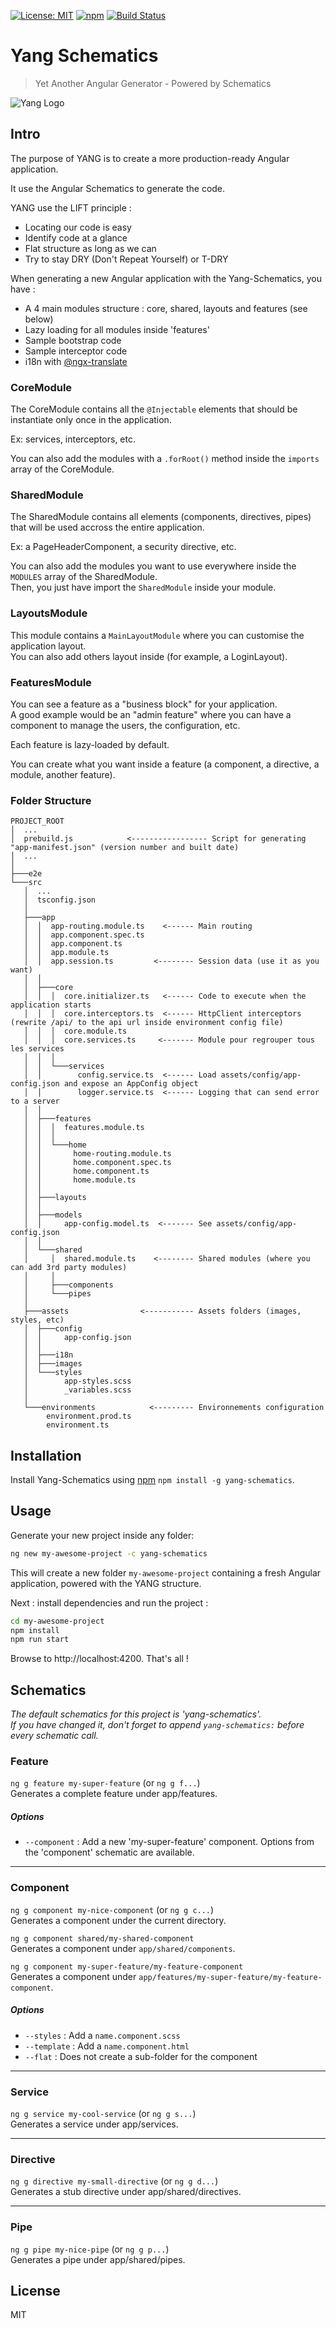 [![License: MIT](https://img.shields.io/badge/License-MIT-yellow.svg)](https://opensource.org/licenses/MIT)
[![npm](https://img.shields.io/npm/v/yang-schematics.svg)](https://www.npmjs.com/package/yang-schematics)
[![Build Status](https://travis-ci.org/mselerin/yang-schematics.svg?branch=master)](https://travis-ci.org/mselerin/yang-schematics)

# Yang Schematics
> Yet Another Angular Generator - Powered by Schematics

![Yang Logo](yang-logo.png)

## Intro

The purpose of YANG is to create a more production-ready Angular application.

It use the Angular Schematics to generate the code.

YANG use the LIFT principle :
* Locating our code is easy
* Identify code at a glance
* Flat structure as long as we can
* Try to stay DRY (Don't Repeat Yourself) or T-DRY 

When generating a new Angular application with the Yang-Schematics, you have :

* A 4 main modules structure : core, shared, layouts and features (see below)
* Lazy loading for all modules inside 'features'
* Sample bootstrap code
* Sample interceptor code
* i18n with [@ngx-translate](http://www.ngx-translate.com/)





### CoreModule

The CoreModule contains all the `@Injectable` elements that should be instantiate only once in the application.  

Ex: services, interceptors, etc.  

You can also add the modules with a `.forRoot()` method inside the `imports` array of the CoreModule.


### SharedModule

The SharedModule contains all elements (components, directives, pipes) that will be used accross the entire application.

Ex: a PageHeaderComponent, a security directive, etc.

You can also add the modules you want to use everywhere inside the `MODULES` array of the SharedModule.  
Then, you just have import the `SharedModule` inside your module.


### LayoutsModule

This module contains a `MainLayoutModule` where you can customise the application layout.  
You can also add others layout inside (for example, a LoginLayout).


### FeaturesModule

You can see a feature as a "business block" for your application.  
A good example would be an "admin feature" where you can have a component to manage the users, the configuration, etc.  

Each feature is lazy-loaded by default.  

You can create what you want inside a feature (a component, a directive, a module, another feature).


### Folder Structure
```
PROJECT_ROOT
│  ...
│  prebuild.js            <----------------- Script for generating "app-manifest.json" (version number and built date)
│  ...
│
├───e2e
└───src
   │  ...
   │  tsconfig.json
   │
   ├───app
   │  │  app-routing.module.ts    <------ Main routing
   │  │  app.component.spec.ts
   │  │  app.component.ts
   │  │  app.module.ts
   │  │  app.session.ts         <-------- Session data (use it as you want)
   │  │
   │  ├───core                            
   │  │  │  core.initializer.ts   <------ Code to execute when the application starts
   │  │  │  core.interceptors.ts  <------ HttpClient interceptors (rewrite /api/ to the api url inside environment config file)
   │  │  │  core.module.ts
   │  │  │  core.services.ts     <------- Module pour regrouper tous les services
   │  │  │
   │  │  └───services
   │  │        config.service.ts  <------ Load assets/config/app-config.json and expose an AppConfig object
   │  │        logger.service.ts  <------ Logging that can send error to a server
   │  │
   │  ├───features
   │  │  │  features.module.ts
   │  │  │
   │  │  └───home
   │  │       home-routing.module.ts
   │  │       home.component.spec.ts
   │  │       home.component.ts
   │  │       home.module.ts
   │  │  
   │  ├───layouts
   │  │
   │  ├───models
   │  │     app-config.model.ts  <------- See assets/config/app-config.json
   │  │
   │  └───shared
   │     │  shared.module.ts    <-------- Shared modules (where you can add 3rd party modules)
   │     │
   │     ├───components
   │     └───pipes
   │
   ├───assets                <----------- Assets folders (images, styles, etc)
   │  ├───config
   │  │     app-config.json
   │  │
   │  ├───i18n
   │  ├───images
   │  └───styles
   │        app-styles.scss
   │        _variables.scss
   │
   └───environments            <--------- Environnements configuration
        environment.prod.ts
        environment.ts
``` 


## Installation
Install Yang-Schematics using [npm](https://www.npmjs.com/) `npm install -g yang-schematics`.


## Usage
Generate your new project inside any folder:

```bash
ng new my-awesome-project -c yang-schematics
```

This will create a new folder `my-awesome-project` containing a fresh Angular application, powered with the YANG structure. 

Next : install dependencies and run the project :
```bash
cd my-awesome-project
npm install
npm run start
```

Browse to http://localhost:4200.
That's all !


## Schematics

*The default schematics for this project is 'yang-schematics'.  
If you have changed it, don't forget to append `yang-schematics:` before every schematic call.*

### Feature
`ng g feature my-super-feature` (or `ng g f...`)  
Generates a complete feature under app/features.

##### Options
* `--component` : Add a new 'my-super-feature' component. Options from the 'component' schematic are available.


***
### Component
`ng g component my-nice-component` (or `ng g c...`)  
Generates a component under the current directory.

`ng g component shared/my-shared-component`  
Generates a component under `app/shared/components`.

`ng g component my-super-feature/my-feature-component`  
Generates a component under `app/features/my-super-feature/my-feature-component`.



##### Options
* `--styles` : Add a `name.component.scss`
* `--template` : Add a `name.component.html`
* `--flat` : Does not create a sub-folder for the component


***
### Service
`ng g service my-cool-service` (or `ng g s...`)  
Generates a service under app/services.

***
### Directive
`ng g directive my-small-directive` (or `ng g d...`)  
Generates a stub directive under app/shared/directives.

***
### Pipe
`ng g pipe my-nice-pipe` (or `ng g p...`)  
Generates a pipe under app/shared/pipes.



## License
MIT


[npm-image]: https://badge.fury.io/js/yang-schematics.svg
[npm-url]: https://npmjs.org/package/yang-schematics
[travis-image]: https://travis-ci.org/mselerin/yang-schematics.svg?branch=master
[travis-url]: https://travis-ci.org/mselerin/yang-schematics
[daviddm-image]: https://david-dm.org/mselerin/yang-schematics.svg?theme=shields.io
[daviddm-url]: https://david-dm.org/mselerin/yang-schematics
